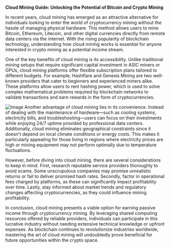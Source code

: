 **Cloud Mining Guide: Unlocking the Potential of Bitcoin and Crypto Mining**

In recent years, cloud mining has emerged as an attractive alternative for individuals looking to enter the world of cryptocurrency mining without the hassle of managing physical hardware. This method allows users to mine Bitcoin, Ethereum, Litecoin, and other digital currencies directly from remote data centers via the internet. With the rising popularity of blockchain technology, understanding how cloud mining works is essential for anyone interested in crypto mining as a potential income stream.

One of the key benefits of cloud mining is its accessibility. Unlike traditional mining setups that require significant capital investment in ASIC miners or GPUs, cloud mining platforms offer flexible subscription plans tailored to different budgets. For example, Hashflare and Genesis Mining are two well-known providers that cater to beginners and experienced miners alike. These platforms allow users to rent hashing power, which is used to solve complex mathematical problems required by blockchain networks to validate transactions and earn rewards in the form of cryptocurrencies.


![Image](https://github.com/user-attachments/assets/31692037-0104-4703-abd1-696b6a7dd41b)
Another advantage of cloud mining lies in its convenience. Instead of dealing with the maintenance of hardware—such as cooling systems, electricity bills, and troubleshooting—users can focus on their investments while enjoying 24/7 uptime provided by professional data centers. Additionally, cloud mining eliminates geographical constraints since it doesn't depend on local climate conditions or energy costs. This makes it particularly appealing for those living in regions where electricity prices are high or mining equipment may not perform optimally due to temperature fluctuations.

However, before diving into cloud mining, there are several considerations to keep in mind. First, research reputable service providers thoroughly to avoid scams. Some unscrupulous companies may promise unrealistic returns or fail to deliver promised hash rates. Secondly, factor in operational fees charged by platforms, as these can significantly impact profitability over time. Lastly, stay informed about market trends and regulatory changes affecting cryptocurrencies, as they could influence mining profitability.

In conclusion, cloud mining presents a viable option for earning passive income through cryptocurrency mining. By leveraging shared computing resources offered by reliable providers, individuals can participate in this lucrative industry without needing extensive technical knowledge or upfront expenses. As blockchain continues to revolutionize industries worldwide, mastering the art of cloud mining will undoubtedly prove beneficial for future opportunities within the crypto space.
